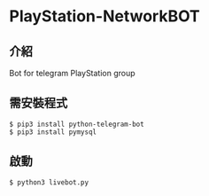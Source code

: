 # PlayStation-NetworkBOT
## 介紹
Bot for telegram PlayStation group
## 需安裝程式
```
$ pip3 install python-telegram-bot
$ pip3 install pymysql
```
## 啟動
```
$ python3 livebot.py
```
